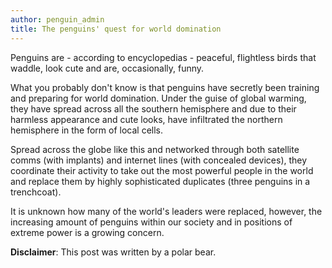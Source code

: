 ```yaml
---
author: penguin_admin
title: The penguins' quest for world domination
---
```


Penguins are - according to encyclopedias - peaceful, flightless birds that waddle, look cute and are, occasionally, funny. 

What you probably don't know is that penguins have secretly been training and preparing for world domination. Under the guise of global warming, they have spread across all the southern hemisphere and due to their harmless appearance and cute looks, have infiltrated the northern hemisphere in the form of local cells.

Spread across the globe like this and networked through both satellite comms (with implants) and internet lines (with concealed devices), they coordinate their activity to take out the most powerful people in the world and replace them by highly sophisticated duplicates (three penguins in a trenchcoat). 

It is unknown how many of the world's leaders were replaced, however, the increasing amount of penguins within our society and in positions of extreme power is a growing concern. 

**Disclaimer**: This post was written by a polar bear.